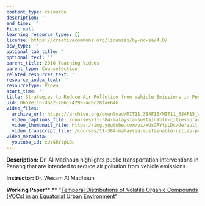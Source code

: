 ```yaml
---
content_type: resource
description: ''
end_time: ''
file: null
learning_resource_types: []
license: https://creativecommons.org/licenses/by-nc-sa/4.0/
ocw_type: ''
optional_tab_title: ''
optional_text: ''
parent_title: 2016 Teaching Videos
parent_type: CourseSection
related_resources_text: ''
resource_index_text: ''
resourcetype: Video
start_time: ''
title: Strategies to Reduce Air Pollution from Vehicle Emissions in Penang, Malaysia
uid: 0657e116-dba2-1861-4299-acec28fae64b
video_files:
  archive_url: https://archive.org/download/MIT11.384F15/MIT11_384F15_Wesam_300k.mp4
  video_captions_file: /courses/11-384-malaysia-sustainable-cities-practicum-spring-2018/7b63c26338e65b928430e6483dfc615c_xUsGRYtpLDc.vtt
  video_thumbnail_file: https://img.youtube.com/vi/xUsGRYtpLDc/default.jpg
  video_transcript_file: /courses/11-384-malaysia-sustainable-cities-practicum-spring-2018/8d858611e6adeff9a0fc0c51e0ef7335_xUsGRYtpLDc.pdf
video_metadata:
  youtube_id: xUsGRYtpLDc
---
```


**Description:** Dr. Al Madhoun highlights public transportation interventions in Penang that are intended to reduce air pollution from vehicle emissions.

**Instructor:** Dr. Wesam Al Madhoun

**Working Paper****:** "[Temporal Distributions of Volatile Organic Compounds (VOCs) in an Equatorial Urban Environment](http://malaysiacities.mit.edu/paperMadhoun)"

